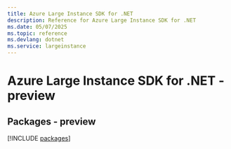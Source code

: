 ```yaml
---
title: Azure Large Instance SDK for .NET
description: Reference for Azure Large Instance SDK for .NET
ms.date: 05/07/2025
ms.topic: reference
ms.devlang: dotnet
ms.service: largeinstance
---
```

# Azure Large Instance SDK for .NET - preview
## Packages - preview
[!INCLUDE [packages](large-instance-index.md)]